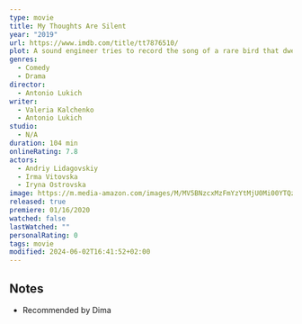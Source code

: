 ```yaml
---
type: movie
title: My Thoughts Are Silent
year: "2019"
url: https://www.imdb.com/title/tt7876510/
plot: A sound engineer tries to record the song of a rare bird that dwells in the Ukrainian mountains.
genres:
  - Comedy
  - Drama
director:
  - Antonio Lukich
writer:
  - Valeria Kalchenko
  - Antonio Lukich
studio:
  - N/A
duration: 104 min
onlineRating: 7.8
actors:
  - Andriy Lidagovskiy
  - Irma Vitovska
  - Iryna Ostrovska
image: https://m.media-amazon.com/images/M/MV5BNzcxMzFmYzYtMjU0Mi00YTQzLWIwYzItN2NmZmY3NzRiNWMyXkEyXkFqcGdeQXVyMjk1NzAxNg@@._V1_SX300.jpg
released: true
premiere: 01/16/2020
watched: false
lastWatched: ""
personalRating: 0
tags: movie
modified: 2024-06-02T16:41:52+02:00
---
```


## Notes
- Recommended by Dima